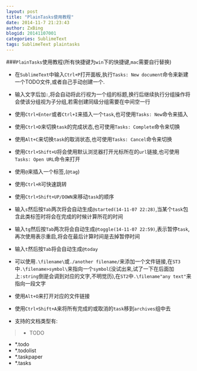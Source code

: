 ```yaml
---
layout: post
title: "PlainTasks使用教程"
date: 2014-11-7 21:23:43
author: ZxBing
blogid: 20141107001
categories: SublimeText
tags: SublimeText plaintasks
---
```


###`PlainTasks`使用教程(所有快捷键为`win`下的快捷键,`mac`需要自行替换)

*  在`SublimeText`中输入`Ctrl+P`打开面板,执行`Tasks: New document`命令来新建一个TODO文件,或者自己手动创建一个.

*  输入文字后加`:`,将会自动将此行视为一个组的标题,换行后继续执行分组操作将会使该分组视为子分组,若需创建同级分组需要在中间空一行

*  使用`Ctrl+Enter`或者`Ctrl+I`来插入一个`task`,也可使用`Tasks: New`命令来插入

*  使用`Ctrl+D`来切换`task`的完成状态,也可使用`Tasks: Complete`命令来切换

*  使用`Alt+C`来切换`task`的取消状态,也可使用`Tasks: Cancel`命令来切换

*  使用`Ctrl+Shift+U`将会使用默认浏览器打开光标所在的`url`链接,也可使用`Tasks: Open URL`命令来打开

*  使用`@`来插入一个标签,(`@tag`)

*  使用`Ctrl+R`可快速跳转

*  使用`Ctrl+Shift+UP/DOWN`来移动`task`的顺序

*  输入`s`然后按`Tab`两次将会自动生成`@started(14-11-07 22:28)`,当某个`task`包含此类标签时将会在完成的时候计算所花的时间

*  输入`tg`然后按`Tab`两次将会自动生成`@toggle(14-11-07 22:59)`,表示暂停`task`,再次使用表示重启,将会在最后计算时间是去掉暂停时间

*  输入`t`然后按`Tab`将会自动生成`@today`

*  可以使用`.\filename\`或`./another filename/`来添加一个文件链接,在`ST3`中`.\filename>symbol\`来指向一个`symbol`(没试出来,试了一下在后面加上`:string`倒是会调到对应的文字,不明觉历),在`ST2`中`.\filename"any text"`来指向一段文字

*  使用`Alt+O`来打开对应的文件链接

*  使用`Ctrl+Shift+A`来将所有完成的或取消的`task`移到`archives`组中去

*  支持的文档类型有:

>*  TODO
 *  *.todo
 *  *.todolist
 *  *.taskpaper
 *  *.tasks